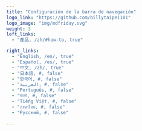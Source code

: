 ```yaml
---
title: "Configuración de la barra de navegación"
logo_link: "https://github.com/billytaipei101"
logo_image: "img/mdfriday.svg"
weight: 3
left_links:
  - "產品, /zh/#how-to, true"

right_links:
  - "English, /en/, true"
  - "Español, /es/, true"
  - "中文, /zh/, true"
  - "日本語, #, false"
  - "한국어, #, false"
  - "العربية, #, false"
  - "Português, #, false"
  - "বাংলা, #, false"
  - "Tiếng Việt, #, false"
  - "ภาษาไทย, #, false"
  - "Русский, #, false"
  
---
```



